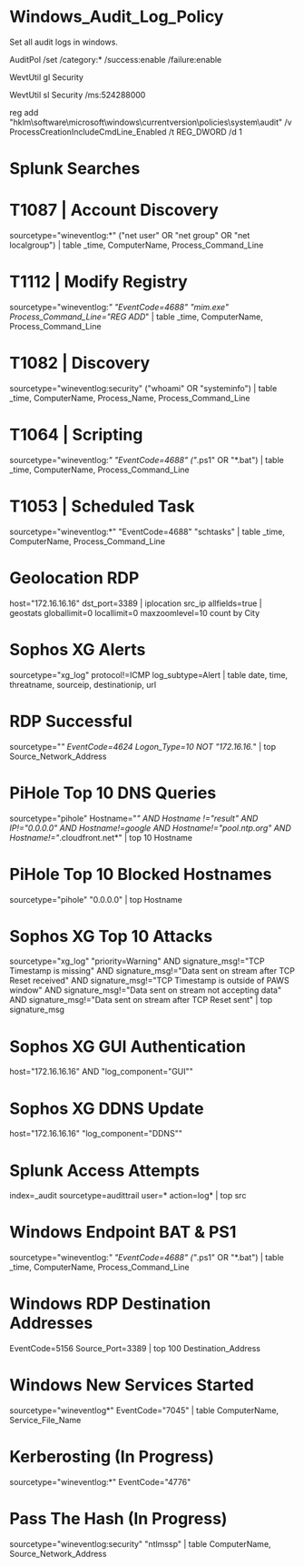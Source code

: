# Windows_Audit_Log_Policy
Set all audit logs in windows.

AuditPol /set /category:* /success:enable /failure:enable

WevtUtil gl Security

WevtUtil sl Security /ms:524288000

reg add "hklm\software\microsoft\windows\currentversion\policies\system\audit" /v
ProcessCreationIncludeCmdLine_Enabled /t REG_DWORD /d 1


# Splunk Searches


# T1087 | Account Discovery
sourcetype="wineventlog:*" ("net user" OR "net group" OR "net localgroup") | table _time, ComputerName, Process_Command_Line

# T1112 | Modify Registry
sourcetype="wineventlog:*" "EventCode=4688" "mim.exe" Process_Command_Line="REG  ADD*" | table _time, ComputerName, Process_Command_Line

# T1082 | Discovery
sourcetype="wineventlog:security" ("whoami" OR "systeminfo") | table _time, ComputerName, Process_Name, Process_Command_Line

# T1064 | Scripting
sourcetype="wineventlog:*" "EventCode=4688" ("*.ps1" OR "*.bat") | table _time, ComputerName, Process_Command_Line

# T1053 | Scheduled Task
sourcetype="wineventlog:*" "EventCode=4688" "schtasks" | table _time, ComputerName, Process_Command_Line

# Geolocation RDP
host="172.16.16.16" dst_port=3389 | iplocation src_ip  allfields=true | geostats globallimit=0 locallimit=0 maxzoomlevel=10 count by City

# Sophos XG Alerts
sourcetype="xg_log" protocol!=ICMP log_subtype=Alert  | table date, time, threatname, sourceip, destinationip, url

# RDP Successful
sourcetype="*" EventCode=4624 Logon_Type=10 NOT "172.16.16.*" | top Source_Network_Address

# PiHole Top 10 DNS Queries
sourcetype="pihole" Hostname="*" AND Hostname !="result" AND IP!="0.0.0.0" AND Hostname!=*google* AND Hostname!="pool.ntp.org" AND Hostname!="*.cloudfront.net*" | top 10 Hostname

# PiHole Top 10 Blocked Hostnames
sourcetype="pihole" "0.0.0.0" | top Hostname

# Sophos XG Top 10 Attacks
sourcetype="xg_log" "priority=Warning" AND signature_msg!="TCP Timestamp is missing" AND signature_msg!="Data sent on stream after TCP Reset received" AND signature_msg!="TCP Timestamp is outside of PAWS window" AND signature_msg!="Data sent on stream not accepting data" AND signature_msg!="Data sent on stream after TCP Reset sent" | top signature_msg

# Sophos XG GUI Authentication
host="172.16.16.16" AND "log_component="GUI""

# Sophos XG DDNS Update
host="172.16.16.16" "log_component="DDNS""

# Splunk Access Attempts
index=_audit sourcetype=audittrail user=* action=log* | top src

# Windows Endpoint BAT & PS1
sourcetype="wineventlog:*" "EventCode=4688" ("*.ps1" OR "*.bat") | table _time, ComputerName, Process_Command_Line

# Windows RDP Destination Addresses
EventCode=5156 Source_Port=3389 | top 100 Destination_Address

# Windows New Services Started
sourcetype="wineventlog*"  EventCode="7045" | table ComputerName, Service_File_Name

# Kerberosting (In Progress)
sourcetype="wineventlog:*" EventCode="4776"

# Pass The Hash (In Progress)
sourcetype="wineventlog:security" "ntlmssp" | table ComputerName, Source_Network_Address
